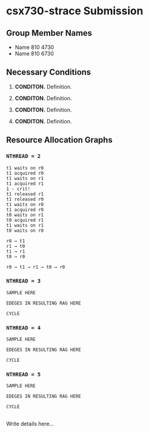 # csx730-strace Submission

## Group Member Names

* Name 810 4730
* Name 810 6730

## Necessary Conditions

1. **CONDITON.** Definition.

2. **CONDITON.** Definition.

3. **CONDITON.** Definition.

4. **CONDITON.** Definition.

## Resource Allocation Graphs

### `NTHREAD = 2`

```
t1 waits on r0
t1 acquired r0
t1 waits on r1
t1 acquired r1
1 - crit!
t1 released r1
t1 released r0
t1 waits on r0
t1 acquired r0
t0 waits on r1
t0 acquired r1
t1 waits on r1 
t0 waits on r0
```

```
r0 → t1
r1 → t0
t1 → r1
t0 → r0
```

```
r0 → t1 → r1 → t0 → r0
```

### `NTHREAD = 3`

```
SAMPLE HERE
```

```
EDEGES IN RESULTING RAG HERE
```

```
CYCLE
```

### `NTHREAD = 4`

```
SAMPLE HERE
```

```
EDEGES IN RESULTING RAG HERE
```

```
CYCLE
```

### `NTHREAD = 5`

```
SAMPLE HERE
```

```
EDEGES IN RESULTING RAG HERE
```

```
CYCLE
```

## 

Write details here...

